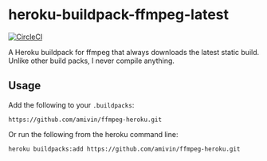 # heroku-buildpack-ffmpeg-latest

[![CircleCI](https://circleci.com/gh/jonathanong/heroku-buildpack-ffmpeg-latest/tree/master.svg?style=svg)](https://circleci.com/gh/jonathanong/heroku-buildpack-ffmpeg-latest/tree/master)

A Heroku buildpack for ffmpeg that always downloads the latest static build.
Unlike other build packs, I never compile anything.

## Usage

Add the following to your `.buildpacks`:

```
https://github.com/amivin/ffmpeg-heroku.git
```

Or run the following from the heroku command line:

```
heroku buildpacks:add https://github.com/amivin/ffmpeg-heroku.git
```
